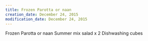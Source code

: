 ```yaml
---
title: Frozen Parotta or naan
creation_date: December 24, 2015
modification_date: December 24, 2015
---
```



Frozen Parotta or naan
Summer mix salad x 2
Dishwashing cubes
